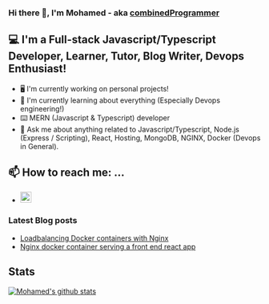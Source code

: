 ### Hi there 👋, I'm Mohamed - aka [combinedProgrammer][combinedprogrammer]

## 💻 I'm a Full-stack Javascript/Typescript Developer, Learner, Tutor, Blog Writer, Devops Enthusiast!

- 🖥️ I'm currently working on personal projects!
- 📖 I'm currently learning about everything (Especially Devops engineering!)
- ⌨️ MERN (Javascript & Typescript) developer
- 💬 Ask me about anything related to Javascript/Typescript, Node.js (Express / Scripting), React, Hosting, MongoDB, NGINX, Docker (Devops in General).

## 📫 How to reach me: ...

- [<img alt='darklight147 | LinkedIn' width='22px' src='https://cdn.jsdelivr.net/npm/simple-icons@3.12.0/icons/linkedin.svg' />][linkedin]

### Latest Blog posts

<!-- BLOG-POST-LIST:START -->
- [Loadbalancing Docker containers with Nginx](https://medium.com/@belkamelmohamed/loadbalancing-docker-containers-with-nginx-465a66a6acd2?source=rss-dae79ee7f704------2)
- [Nginx docker container serving a front end react app](https://medium.com/@belkamelmohamed/nginx-docker-container-serving-a-front-end-react-app-8d8f81d44587?source=rss-dae79ee7f704------2)
<!-- BLOG-POST-LIST:END -->

## Stats

[![Mohamed's github stats](https://github-readme-stats.vercel.app/api?username=darklight147&show_icons=true&hide=issues&include_all_commits=true)](https://github.com/darklight147/github-readme-stats)

[combinedprogrammer]: https://www.youtube.com/channel/UCxOOgcdkUTmk0dP8K4qfd_Q?view_as=subscriber
[linkedin]: https://www.linkedin.com/in/mohamed-belkamel-a65364183

